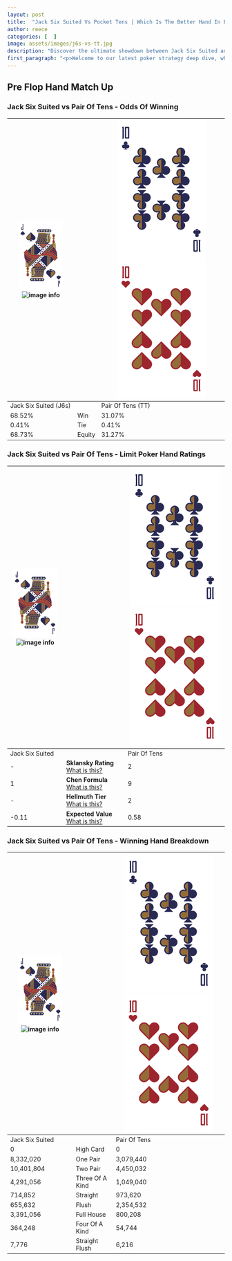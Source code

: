 ```yaml
---
layout: post
title:  "Jack Six Suited Vs Pocket Tens | Which Is The Better Hand In Poker? A Complete Guide"
author: reece
categories: [  ]
image: assets/images/j6s-vs-tt.jpg
description: "Discover the ultimate showdown between Jack Six Suited and Pair Of Tens in poker! Uncover the odds, strategies, and scenarios where one hand triumphs over the other. Get ready to up your poker game with this thrilling analysis."
first_paragraph: "<p>Welcome to our latest poker strategy deep dive, where we're pitting two distinct hands against each other in a high-stakes showdown: Jack Six Suited vs Pair Of Tens.</p><p>In the dynamic world of poker, every decision counts, and knowing which hand holds the upper hand is key to your success at the table.</p><p>In this article, we'll dissect these two hands, explore the scenarios where one dominates the other, and equip you with the knowledge to make strategic choices that can tip the odds in your favor.</p><p>Get ready to unravel the intriguing dynamics of these poker hands and elevate your game to new heights.</p>"
---
```




[comment]: # (sp0)

## Pre Flop Hand Match Up

<div class="table hand-ratings" markdown="1"> 



### Jack Six Suited vs Pair Of Tens - Odds Of Winning


    
| ![image info](assets/images/hand1/J.png) ![image info](assets/images/hand1/6s.png) |  | ![image info](assets/images/hand2/T.png) ![image info](assets/images/hand2/To.png) |
| -------- | -------- | -------- |
| Jack Six Suited (J6s) |  | Pair Of Tens (TT) |
| 68.52% | Win | 31.07% |
| 0.41% | Tie | 0.41% |
| 68.73% | Equity | 31.27% |




[comment]: # (sp1)



### Jack Six Suited vs Pair Of Tens - Limit Poker Hand Ratings


    
| ![image info](assets/images/hand1/J.png) ![image info](assets/images/hand1/6s.png) |  | ![image info](assets/images/hand2/T.png) ![image info](assets/images/hand2/To.png) |
| -------- | -------- | -------- |
| Jack Six Suited |  | Pair Of Tens |
| - | **Sklansky Rating** [What is this?](/sklansky-rating-explained) | 2 |
| 1 | **Chen Formula** [What is this?](/chen-formula-explained) | 9 |
| - | **Hellmuth Tier** [What is this?](/Hellmuth-tier-explained) | 2 |
| -0.11 | **Expected Value** [What is this?](/expected-value-explained) | 0.58 |




[comment]: # (sp2)



### Jack Six Suited vs Pair Of Tens - Winning Hand Breakdown


    
| ![image info](assets/images/hand1/J.png) ![image info](assets/images/hand1/6s.png) |  | ![image info](assets/images/hand2/T.png) ![image info](assets/images/hand2/To.png) |
| -------- | -------- | -------- |
| Jack Six Suited |  | Pair Of Tens |
| 0 | High Card | 0 |
| 8,332,020 | One Pair | 3,079,440 |
| 10,401,804 | Two Pair | 4,450,032 |
| 4,291,056 | Three Of A Kind | 1,049,040 |
| 714,852 | Straight | 973,620 |
| 655,632 | Flush | 2,354,532 |
| 3,391,056 | Full House | 800,208 |
| 364,248 | Four Of A Kind | 54,744 |
| 7,776 | Straight Flush | 6,216 |




[comment]: # (sp3)



</div>

[comment]: # (sp4)



[comment]: # (sp5)

